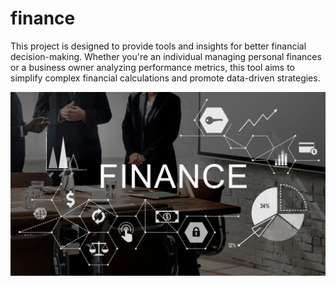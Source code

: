 # finance

This project is designed to provide tools and insights for better financial decision-making. Whether you're an individual managing personal finances or a business owner analyzing performance metrics, this tool aims to simplify complex financial calculations and promote data-driven strategies.

![](Fin.webp)
